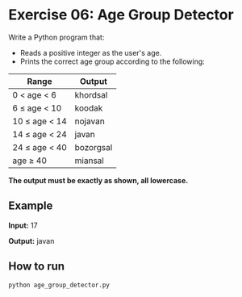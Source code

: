 # Exercise 06: Age Group Detector

Write a Python program that:
- Reads a positive integer as the user's age.
- Prints the correct age group according to the following:

| Range                | Output      |
| -------------------- | ----------- |
| 0 < age < 6          | khordsal    |
| 6 ≤ age < 10         | koodak      |
| 10 ≤ age < 14        | nojavan     |
| 14 ≤ age < 24        | javan       |
| 24 ≤ age < 40        | bozorgsal   |
| age ≥ 40             | miansal     |

**The output must be exactly as shown, all lowercase.**

## Example

**Input:**
17

**Output:**
javan


## How to run

```bash
python age_group_detector.py

